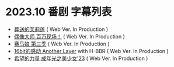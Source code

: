 # 2023.10 番剧 字幕列表
- [葬送的芙莉莲]()  ( Web Ver. In Production )
- [偶像大师 百万现场！]()  ( Web Ver. In Production )
- [赛马娘 第三季]()  ( Web Ver. In Production )
- [16bit的感动 Another Layer]() with H-BBR  ( Web Ver. In Production )
- [希望的力量 成年光之美少女'23]()  ( Web Ver. In Production )
